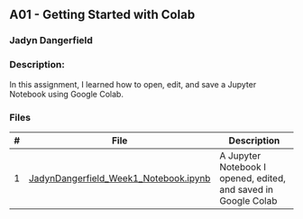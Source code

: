 ## A01 - Getting Started with Colab
### Jadyn Dangerfield
### Description:
In this assignment, I learned how to open, edit, and save a Jupyter Notebook using Google Colab.

### Files

|   #   | File             | Description                                        |
| :---: | ---------------- | -------------------------------------------------- |
|   1   | [JadynDangerfield_Week1_Notebook.ipynb](./JadynDangerfield_Week1_Notebook.ipynb)         | A Jupyter Notebook I opened, edited, and saved in Google Colab      |

